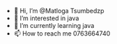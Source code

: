 - 👋 Hi, I’m @Matloga Tsumbedzp
- 👀 I’m interested in java
- 🌱 I’m currently learning java
- 📫 How to reach me 0763664740


